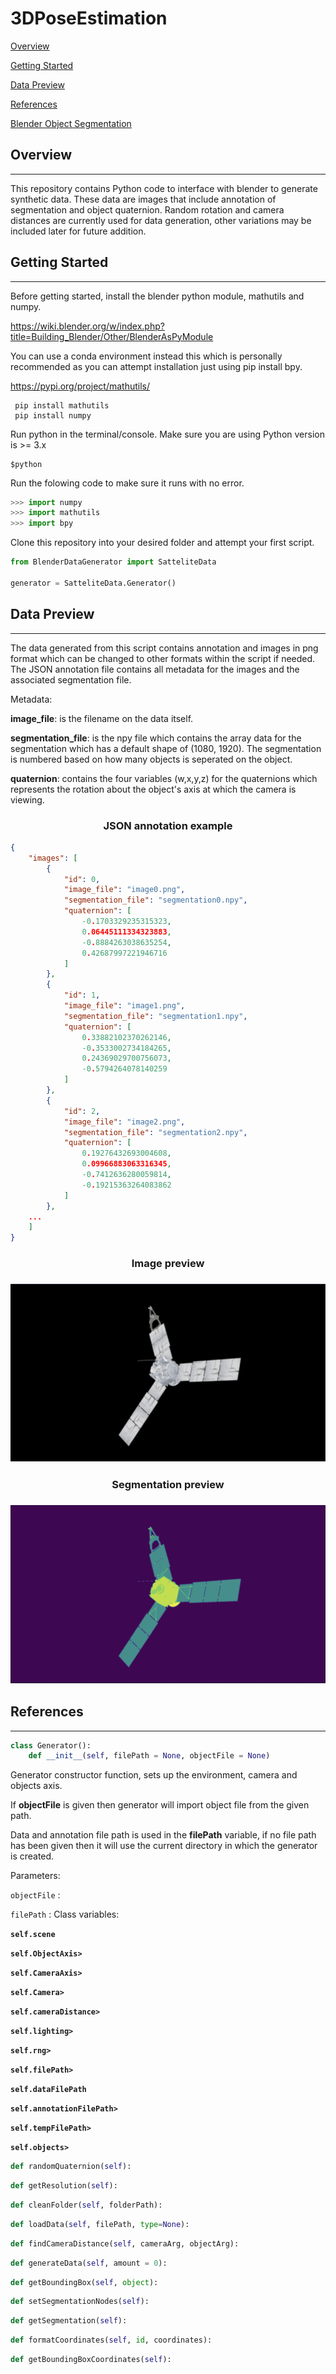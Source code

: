 # 3DPoseEstimation
[Overview](#overview)

[Getting Started](#gettingstarted)

[Data Preview](#datapreview)

[References](#references)

[Blender Object Segmentation](/ObjectSegmentationWalkthrough.md)

<h2 id='overview'> Overview </h2>

---
This repository contains Python code to interface with blender to generate synthetic data. These data are images that include annotation of segmentation and object quaternion. Random rotation and camera distances are currently used for data generation, other variations may be included later for future addition.

<h2 id='gettingstarted'> Getting Started </h2>

---
Before getting started, install the blender python module, mathutils and numpy.

https://wiki.blender.org/w/index.php?title=Building_Blender/Other/BlenderAsPyModule

You can use a conda environment instead this which is personally recommended as you can attempt installation just using pip install bpy.

https://pypi.org/project/mathutils/

```
 pip install mathutils
 pip install numpy
```

Run python in the terminal/console.
Make sure you are using Python version is >= 3.x

```
$python
```

Run the folowing code to make sure it runs with no error.

```python
>>> import numpy
>>> import mathutils
>>> import bpy
```
Clone this repository into your desired folder and 
attempt your first script.

```python
from BlenderDataGenerator import SatteliteData

generator = SatteliteData.Generator()

```
<h2 id='datapreview'> Data Preview </h2>

---
The data generated from this script contains annotation and images in png format which can be changed to other formats within the script if needed. The JSON annotation file contains all metadata for the images and the associated segmentation file.

Metadata:

<b>image_file</b>: is the filename on the data itself.


<b>segmentation_file</b>: is the npy file which contains the array data for the segmentation which has a default shape of (1080, 1920). The segmentation is numbered based on how many objects is seperated on the object.

<b>quaternion</b>: contains the four variables (w,x,y,z) for the quaternions which represents the rotation about the object's axis at which the camera is viewing.


<div align="center">
<h3><b> JSON annotation example </b></h3>
<div align="left">

```json
{
    "images": [
        {
            "id": 0,
            "image_file": "image0.png",
            "segmentation_file": "segmentation0.npy",
            "quaternion": [
                -0.1703329235315323,
                0.06445111334323883,
                -0.8884263038635254,
                0.42687997221946716
            ]
        },
        {
            "id": 1,
            "image_file": "image1.png",
            "segmentation_file": "segmentation1.npy",
            "quaternion": [
                0.33882102370262146,
                -0.3533002734184265,
                0.24369029700756073,
                -0.5794264078140259
            ]
        },
        {
            "id": 2,
            "image_file": "image2.png",
            "segmentation_file": "segmentation2.npy",
            "quaternion": [
                0.19276432693004608,
                0.09966883063316345,
                -0.7412636280059814,
                -0.19215363264083862
            ]
        }, 
    ...
    ]
}
```
</div>
<h3><b>Image preview</b><h3>

![Image Preview](imagePreview.png)

<h3><b>Segmentation preview</b><h3>

![Segmentation Preview](segmentationPreview.png)

</div>

<h2 id='references'> References </h2>

----
```python
class Generator():
    def __init__(self, filePath = None, objectFile = None)
```
Generator constructor function, sets up the environment, camera and objects axis.

If <b>objectFile</b> is given then generator will import object file from the given path.

Data and annotation file path is used in the <b>filePath</b> variable, if no file path has been given then it will use the current directory in which the generator is created.

Parameters:

```objectFile``` :

```filePath``` :
Class variables:

<b>```self.scene```</b>

<b>```self.ObjectAxis>```</b>

<b>```self.CameraAxis>```</b>

<b>```self.Camera>```</b>

<b>```self.cameraDistance>```</b>

<b>```self.lighting>```</b>

<b>```self.rng>```</b> 

<b>```self.filePath>```</b>

<b>```self.dataFilePath```</b>

<b>```self.annotationFilePath>```</b>

<b>```self.tempFilePath>```</b>

<b>```self.objects>```</b>


```python
def randomQuaternion(self):
```
```python
def getResolution(self):
```
```python
def cleanFolder(self, folderPath):
```
```python
def loadData(self, filePath, type=None):
```

```python
def findCameraDistance(self, cameraArg, objectArg):
```
```python
def generateData(self, amount = 0):
```
```python
def getBoundingBox(self, object):
```
```python
def setSegmentationNodes(self):
```
```python
def getSegmentation(self):
```
```python
def formatCoordinates(self, id, coordinates):
```
```python
def getBoundingBoxCoordinates(self):
```
